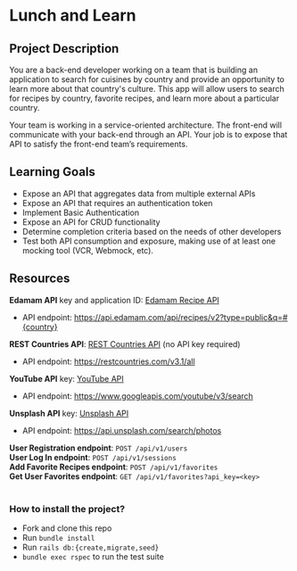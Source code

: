 # Lunch and Learn

## Project Description

You are a back-end developer working on a team that is building an application to search for cuisines by country and provide an opportunity to learn more about that country's culture. This app will allow users to search for recipes by country, favorite recipes, and learn more about a particular country.

Your team is working in a service-oriented architecture. The front-end will communicate with your back-end through an API. Your job is to expose that API to satisfy the front-end team’s requirements.

## Learning Goals

- Expose an API that aggregates data from multiple external APIs
- Expose an API that requires an authentication token
- Implement Basic Authentication
- Expose an API for CRUD functionality
- Determine completion criteria based on the needs of other developers
- Test both API consumption and exposure, making use of at least one mocking tool (VCR, Webmock, etc).

## Resources

**Edamam API** key and application ID: [Edamam Recipe API](https://developer.edamam.com/edamam-recipe-api)
- API endpoint: https://api.edamam.com/api/recipes/v2?type=public&q=#{country}

**REST Countries API**: [REST Countries API](https://restcountries.com/#api-endpoints-v3-all) (no API key required)
- API endpoint: https://restcountries.com/v3.1/all

**YouTube API** key: [YouTube API](https://developer.edamam.com/edamam-recipe-api)
- API endpoint: https://www.googleapis.com/youtube/v3/search

**Unsplash API** key: [Unsplash API](https://unsplash.com/documentation#creating-a-developer-account)
- API endpoint: https://api.unsplash.com/search/photos

**User Registration endpoint**: `POST /api/v1/users`<br>
**User Log In endpoint**: `POST /api/v1/sessions`<br>
**Add Favorite Recipes endpoint**: `POST /api/v1/favorites`<br>
**Get User Favorites endpoint**: `GET /api/v1/favorites?api_key=<key>`<br><br>

<h3> How to install the project?</h3>

- Fork and clone this repo
- Run `bundle install`
- Run `rails db:{create,migrate,seed}`
- `bundle exec rspec` to run the test suite
